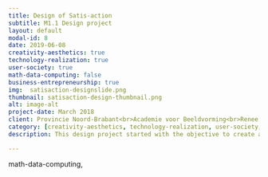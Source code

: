 ```yaml
---
title: Design of Satis-action
subtitle: M1.1 Design project
layout: default
modal-id: 8
date: 2019-06-08
creativity-aesthetics: true
technology-realization: true
user-society: true
math-data-computing: false
business-entrepreneurship: true
img:  satisaction-designslide.png
thumbnail: satisaction-design-thumbnail.png
alt: image-alt
project-date: March 2018
client: Provincie Noord-Brabant<br>Academie voor Beeldvorming<br>Renee Noortman (fellow student)<br>Vera van Otterdijk (fellow student)<br>Myrte van Dongen (fellow student)
category: [creativity-aesthetics, technology-realization, user-society, business-entrepreneurship]
description: This design project started with the objective to create a method and tools to improve and understand the interaction within the transformation paradigm (Brand and Rocchi 2011) and transformative practices (Hummels, Trotto, Lévy, Peeters, Lino Alves & Klooster, 2018). <br><br>Literature study, conversations with professionals and practitioners and experimenting with designed tools in workshops created insights and inspiration to support the interaction of professionals working on complex issues in society. <br><br>Tangible tools really make a difference in the conversations on these issues. The artefacts and embodiment of stakeholders created a common understanding by participants during workshops. Participants very quickly started talking about the content instead of the context, they became more sensitive towards each other and the topic. Through these insights the method Satis-action was created.<br><br>Satis-action is an interaction method which endeavors the environment and dynamics of people, communities and organisations in a specific case around a human being. It tries to achieve a more balanced and sustainable environment.<br><br><img src="img/portfolio/satisaction-design-thumbnail.png" class="img-responsive img-centered" alt=""><h3>The Satis-action Play:</h3><p>Central figures represent the individual with a problem or need of the specific case at hand. The central figures are set in the middle of the attention. The persons, groups, communities or organisations in the environment of the central figures are called characters. The characters are represented by professionals (not on the pictures for privacy and security reasons). The last representation is the satisfier which are contributions by a character to solve the issues of the central figure. Satisfiers come in all kind of forms like products, services, capital, information or social engagements (Ekins & Max-Neef, 1992). <br><br>With the satis-action method professionals are looking for fulfillment of needs of the central figure within its environment (Max-Neef, Antonio & Martin, 1992).<br><br> <a href="https://www.devakmakerij.nl" target="_blank">De Vakmakerij</a> provide workshops and training of Satis-action as a service which is all ready used in different conferences and real-life problem cases. For more information see the website of <a href="https://www.satis-action.nl" target="_blank">Satis-action</a>.</p>

---
```

math-data-computing,
